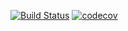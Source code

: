 [![Build Status](https://img.shields.io/travis/dwyl/learn-tdd/master.svg?style=flat-square)](https://travis-ci.com/2153068/Sprint-4-testing.svg?branch=main)
[![codecov](https://codecov.io/gh/2153068/Sprint-4-testing/branch/main/graph/badge.svg?token=1fyaKOPE72)](https://codecov.io/gh/2153068/Sprint-4-testing)